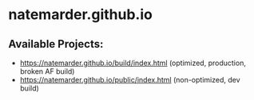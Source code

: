 # natemarder.github.io

## Available Projects:

- https://natemarder.github.io/build/index.html (optimized, production, broken AF build)
- https://natemarder.github.io/public/index.html (non-optimized, dev build)
